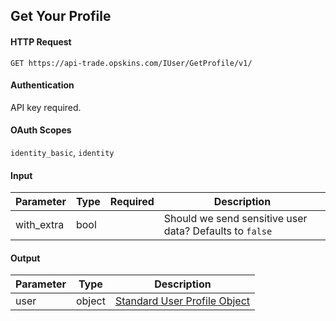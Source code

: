 ## Get Your Profile

#### HTTP Request

`GET https://api-trade.opskins.com/IUser/GetProfile/v1/`

#### Authentication

API key required.

#### OAuth Scopes
 `identity_basic`, `identity`

#### Input

Parameter | Type | Required   | Description
--------- | -----| :--------: | -----------
with_extra | bool |  | Should we send sensitive user data? Defaults to `false`
    
#### Output

Parameter | Type | Description
--------- | -----| -------- 
user     | object | [Standard User Profile Object](/IUser.md#standard-user-profile-object)
